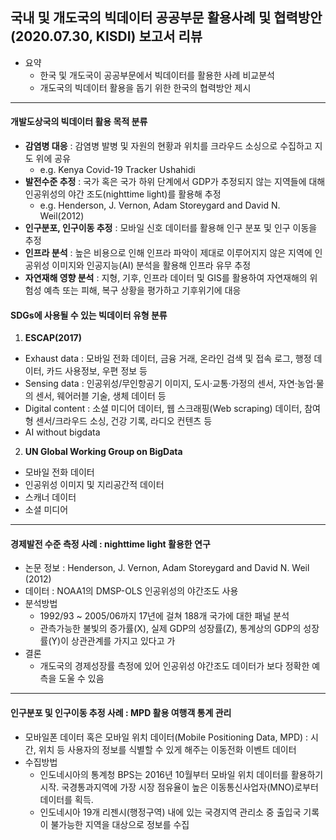 ## **국내 및 개도국의 빅데이터 공공부문 활용사례 및 협력방안** (2020.07.30, KISDI) 보고서 리뷰

- 요약
  - 한국 및 개도국이 공공부문에서 빅데이터를 활용한 사례 비교분석
  - 개도국의 빅데이터 활용을 돕기 위한 한국의 협력방안 제시
    
---

#### **개발도상국의 빅데이터 활용 목적** 분류
  - **감염병 대응** : 감염병 발병 및 자원의 현황과 위치를 크라우드 소싱으로 수집하고 지도 위에 공유
    - e.g. Kenya Covid-19 Tracker Ushahidi
  - **발전수준 추정** : 국가 혹은 국가 하위 단계에서 GDP가 추정되지 않는 지역들에 대해 인공위성의 야간 조도(nighttime light)를 활용해 추정
    - e.g. Henderson, J. Vernon, Adam Storeygard and David N. Weil(2012)
  - **인구분포, 인구이동 추정** : 모바일 신호 데이터를 활용해 인구 분포 및 인구 이동을 추정
  - **인프라 분석** : 높은 비용으로 인해 인프라 파악이 제대로 이루어지지 않은 지역에 인공위성 이미지와 인공지능(AI) 분석을 활용해 인프라 유무 추정
  - **자연재해 영향 분석** : 지형, 기후, 인프라 데이터 및 GIS를 활용하여 자연재해의 위험성 예측 또는 피해, 복구 상황을 평가하고 기후위기에 대응

#### **SDGs에 사용될 수 있는 빅데이터 유형** 분류
1) **ESCAP(2017)**
  - Exhaust data : 모바일 전화 데이터, 금융 거래, 온라인 검색 및 접속 로그, 행정 데이터, 카드 사용정보, 우편 정보 등
  - Sensing data : 인공위성/무인항공기 이미지, 도시·교통·가정의 센서, 자연·농업·물의 센서, 웨어러블 기술, 생체 데이터 등
  - Digital content : 소셜 미디어 데이터, 웹 스크래핑(Web scraping) 데이터, 참여형 센서/크라우드 소싱, 건강 기록, 라디오 컨텐츠 등
  - AI without bigdata
2) **UN Global Working Group on BigData**
  - 모바일 전화 데이터
  - 인공위성 이미지 및 지리공간적 데이터
  - 스캐너 데이터
  - 소셜 미디어

---

#### 경제발전 수준 측정 사례 : **nighttime light 활용한 연구**
- 논문 정보 : Henderson, J. Vernon, Adam Storeygard and David N. Weil (2012)
- 데이터 : NOAA1의 DMSP-OLS 인공위성의 야간조도 사용
- 분석방법
  - 1992/93 ~ 2005/06까지 17년에 걸쳐 188개 국가에 대한 패널 분석
  - 관측가능한 불빛의 증가률(X), 실제 GDP의 성장률(Z), 통계상의 GDP의 성장률(Y)이 상관관계를 가지고 있다고 가
- 결론
  - 개도국의 경제성장률 측정에 있어 인공위성 야간조도 데이터가 보다 정확한 예측을 도울 수 있음

---

#### 인구분포 및 인구이동 추정 사례 : **MPD 활용 여행객 통계 관리**
- 모바일폰 데이터 혹은 모바일 위치 데이터(Mobile Positioning Data, MPD) : 시간, 위치 등 사용자의 정보를 식별할 수 있게 해주는 이동전화 이벤트 데이터
- 수집방법
  - 인도네시아의 통계청 BPS는 2016년 10월부터 모바일 위치 데이터를 활용하기 시작.  국경통과지역에 가장 시장 점유율이 높은 이동통신사업자(MNO)로부터 데이터를 획득.
  - 인도네시아 19개 리젠시(행정구역) 내에 있는 국경지역 관리소 중 출입국 기록이 불가능한 지역을 대상으로 정보를 수집

